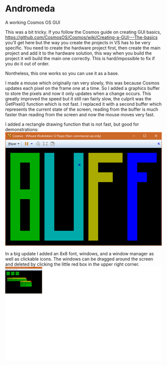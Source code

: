 # Andromeda
A working Cosmos OS GUI

This was a bit tricky. If you follow the Cosmos guide on creating GUI basics, https://github.com/CosmosOS/Cosmos/wiki/Creating-a-GUI---The-basics you'll get here but the way you create the projects in VS has to be very specific. You need to create the hardware project first, then create the main project and add it to the hardware solution, this way when you build the project it will build the main one correctly. This is hard/impossible to fix if you do it out of order.

Nontheless, this one works so you can use it as a base.

I made a mouse which originally ran very slowly, this was because Cosmos updates each pixel on the frame one at a time. So I added a graphics buffer to store the pixels and now it only updates when a change occurs. This greatly improved the speed but it still ran fairly slow, the culprit was the GetPixel() function which is not fast. I replaced it with a second buffer which represents the current state of the screen, reading from the buffer is much faster than reading from the screen and now the mouse moves very fast.

I added a rectangle drawing function that is not fast, but good for demonstrations:
![Screenshot](/Screenshot.png)

In a big update I added an 8x8 font, windows, and a window manager as well as clickable icons. The windows can be dragged around the screen and deleted by clicking the little red box in the upper right corner.
![Screenshot](/Screenshot2.png)